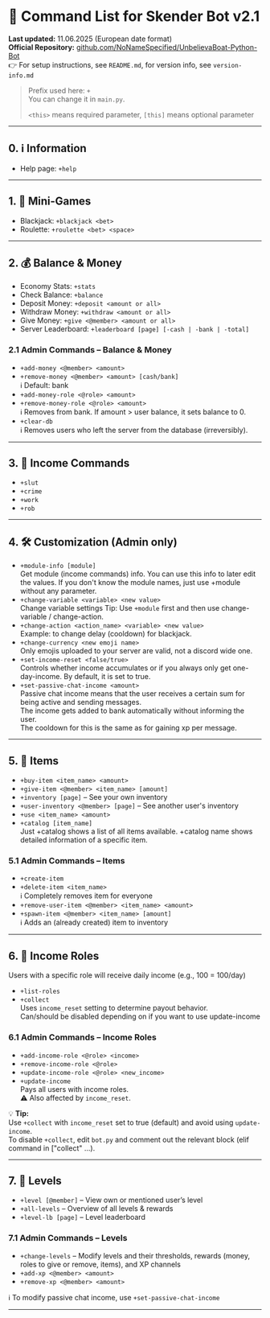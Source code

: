 # 📜 Command List for Skender Bot v2.1

**Last updated:** 11.06.2025 (European date format)  
**Official Repository:** [github.com/NoNameSpecified/UnbelievaBoat-Python-Bot](https://github.com/NoNameSpecified/UnbelievaBoat-Python-Bot)  
👉 For setup instructions, see `README.md`, for version info, see `version-info.md`

> Prefix used here: `+`  
> You can change it in `main.py`.
>
> `<this>` means required parameter, `[this]` means optional parameter

---

## 0. ℹ️ Information

- Help page: `+help`

---

## 1. 🎲 Mini-Games

- Blackjack: `+blackjack <bet>`
- Roulette: `+roulette <bet> <space>`

---

## 2. 💰 Balance & Money

- Economy Stats: `+stats`
- Check Balance: `+balance`
- Deposit Money: `+deposit <amount or all>`
- Withdraw Money: `+withdraw <amount or all>`
- Give Money: `+give <@member> <amount or all>`
- Server Leaderboard: `+leaderboard [page] [-cash | -bank | -total]`

### 2.1 Admin Commands – Balance & Money

- `+add-money <@member> <amount>`
- `+remove-money <@member> <amount> [cash/bank]`  
  ℹ️ Default: bank
- `+add-money-role <@role> <amount>`
- `+remove-money-role <@role> <amount>`  
  ℹ️ Removes from bank. If amount > user balance, it sets balance to 0.
- `+clear-db`  
  ℹ️ Removes users who left the server from the database (irreversibly).

---

## 3. 💼 Income Commands

- `+slut`
- `+crime`
- `+work`
- `+rob`

---

## 4. 🛠️ Customization (Admin only)

- `+module-info [module]`  
  Get module (income commands) info. You can use this info to later edit the values.
  If you don't know the module names, just use +module without any parameter.
- `+change-variable <variable> <new value>`  
  Change variable settings
  Tip: Use `+module` first and then use change-variable / change-action.
- `+change-action <action_name> <variable> <new value>`  
  Example: to change delay (cooldown) for blackjack.
- `+change-currency <new emoji name>`  
  Only emojis uploaded to your server are valid, not a discord wide one.
- `+set-income-reset <false/true>`  
  Controls whether income accumulates or if you always only get one-day-income. 
  By default, it is set to true.
- `+set-passive-chat-income <amount>`  
  Passive chat income means that the user receives a certain sum for being active and sending messages.  
  The income gets added to bank automatically without informing the user.  
  The cooldown for this is the same as for gaining xp per message.

---

## 5. 🎁 Items

- `+buy-item <item_name> <amount>`
- `+give-item <@member> <item_name> [amount]`
- `+inventory [page]` – See your own inventory
- `+user-inventory <@member> [page]` – See another user's inventory
- `+use <item_name> <amount>`
- `+catalog [item_name]`  
  Just +catalog shows a list of all items available.
  +catalog name shows detailed information of a specific item.

### 5.1 Admin Commands – Items

- `+create-item`
- `+delete-item <item_name>`  
  ℹ️ Completely removes item for everyone
- `+remove-user-item <@member> <item_name> <amount>`
- `+spawn-item <@member> <item_name> [amount]`  
  ℹ️ Adds an (already created) item to inventory

---

## 6. 👥 Income Roles

Users with a specific role will receive daily income (e.g., 100 = 100/day)

- `+list-roles`
- `+collect`  
  Uses `income_reset` setting to determine payout behavior.  
  Can/should be disabled depending on if you want to use update-income

### 6.1 Admin Commands – Income Roles

- `+add-income-role <@role> <income>`
- `+remove-income-role <@role>`
- `+update-income-role <@role> <new_income>`
- `+update-income`  
  Pays all users with income roles.  
  ⚠️ Also affected by `income_reset`.

💡 **Tip:**  
Use `+collect` with `income_reset` set to true (default) and avoid using `update-income`.  
To disable `+collect`, edit `bot.py` and comment out the relevant block (elif command in ["collect" ...).

---

## 7. 🧬 Levels

- `+level [@member]` – View own or mentioned user’s level
- `+all-levels` – Overview of all levels & rewards
- `+level-lb [page]` – Level leaderboard

### 7.1 Admin Commands – Levels

- `+change-levels` – Modify levels and their thresholds, rewards (money, roles to give or remove, items), and XP channels
- `+add-xp <@member> <amount>`
- `+remove-xp <@member> <amount>`

ℹ️ To modify passive chat income, use `+set-passive-chat-income`

---
